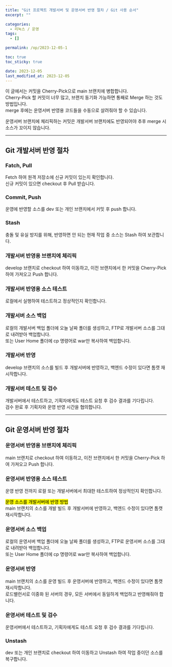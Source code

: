 ```yaml
---
title: "Git 프로젝트 개발서버 및 운영서버 반영 절차 / Git 사용 순서"
excerpt: ""

categories:
  - 리눅스 / 운영
tags:
  - []

permalink: /op/2023-12-05-1

toc: true
toc_sticky: true

date: 2023-12-05
last_modified_at: 2023-12-05
---
```


이 글에서는 커밋을 Cherry-Pick으로 main 브랜치에 병합합니다.  
Cherry-Pick 할 커밋이 너무 많고, 브랜치 동기화 가능하면 통째로 Merge 하는 것도 방법입니다.  
merge 후에는 운영서버 반영용 코드들을 수동으로 살려줘야 할 수 있습니다.

운영서버 브랜치에 체리픽하는 커밋은 개발서버 브랜치에도 반영되어야 추후 merge 시 소스가 꼬이지 않습니다.

---

## Git 개발서버 반영 절차

### Fatch, Pull
Fetch 하여 원격 저장소에 신규 커밋이 있는지 확인합니다.  
신규 커밋이 있으면 checkout 후 Pull 받습니다.

### Commit, Push
운영에 반영할 소스를 dev 또는 개인 브랜치에서 커밋 후 push 합니다.

### Stash
충돌 및 유실 방지를 위해, 반영하면 안 되는 현재 작업 중 소스는 Stash 하여 보관합니다.

### 개발서버 반영용 브랜치에 체리픽
develop 브랜치로 checkout 하여 이동하고, 이전 브랜치에서 한 커밋을 Cherry-Pick 하여 가져오고 Push 합니다.

### 개발서버 반영용 소스 테스트
로컬에서 실행하여 테스트하고 정상적인지 확인합니다.

### 개발서버 소스 백업
로컬의 개발서버 백업 폴더에 오늘 날짜 폴더를 생성하고, FTP로 개발서버 소스를 그대로 내려받아 백업합니다.  
또는 User Home 폴더에 cp 명령어로 war만 복사하여 백업합니다.

### 개발서버 반영
develop 브랜치의 소스를 빌드 후 개발서버에 반영하고, 백엔드 수정이 있다면 톰캣 재시작합니다.

### 개발서버 테스트 및 검수
개발서버에서 테스트하고, 기획자에게도 테스트 요청 후 검수 결과를 기다립니다.  
검수 완료 후 기획자와 운영 반영 시간을 협의합니다.

---

## Git 운영서버 반영 절차

### 운영서버 반영용 브랜치에 체리픽
main 브랜치로 checkout 하여 이동하고, 이전 브랜치에서 한 커밋을 Cherry-Pick 하여 가져오고 Push 합니다.

### 운영서버 반영용 소스 테스트
운영 반영 전까지 로컬 또는 개발서버에서 최대한 테스트하여 정상적인지 확인합니다.

<mark>운영 소스를 개발서버에 반영 방법</mark>  
main 브랜치의 소스를 개발 빌드 후 개발서버에 반영하고, 백엔드 수정이 있다면 톰캣 재시작합니다.

### 운영서버 소스 백업
로컬의 운영서버 백업 폴더에 오늘 날짜 폴더를 생성하고, FTP로 운영서버 소스를 그대로 내려받아 백업합니다.  
또는 User Home 폴더에 cp 명령어로 war만 복사하여 백업합니다.

### 운영서버 반영
main 브랜치의 소스를 운영 빌드 후 운영서버에 반영하고, 백엔드 수정이 있다면 톰캣 재시작합니다.  
로드밸런서로 이중화 된 서버의 경우, 모든 서버에서 동일하게 백업하고 반영해줘야 합니다.

### 운영서버 테스트 및 검수
운영서버에서 테스트하고, 기획자에게도 테스트 요청 후 검수 결과를 기다립니다.

### Unstash
dev 또는 개인 브랜치로 checkout 하여 이동하고 Unstash 하여 작업 중이던 소스를 복구합니다.
